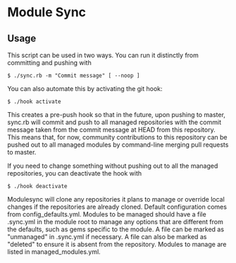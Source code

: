 Module Sync
===========

Usage
-----

This script can be used in two ways. You can run it distinctly from committing and pushing with

```
$ ./sync.rb -m "Commit message" [ --noop ]
```

You can also automate this by activating the git hook:

```
$ ./hook activate
```

This creates a pre-push hook so that in the future, upon pushing to master, sync.rb will commit and push to all managed repositories with the commit message taken from the commit message at HEAD from this repository. This means that, for now, community contributions to this repository can be pushed out to all managed modules by command-line merging pull requests to master.

If you need to change something without pushing out to all the managed repositories, you can deactivate the hook with

```
$ ./hook deactivate
```

Modulesync will clone any repositories it plans to manage or override local changes if the repositories are already cloned. Default configuration comes from config\_defaults.yml. Modules to be managed should have a file .sync.yml in the module root to manage any options that are different from the defaults, such as gems specific to the module. A file can be marked as "unmanaged" in .sync.yml if necessary. A file can also be marked as "deleted" to ensure it is absent from the repository. Modules to manage are listed in managed\_modules.yml.
